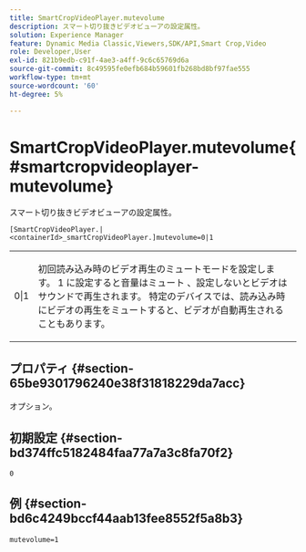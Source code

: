 ```yaml
---
title: SmartCropVideoPlayer.mutevolume
description: スマート切り抜きビデオビューアの設定属性。
solution: Experience Manager
feature: Dynamic Media Classic,Viewers,SDK/API,Smart Crop,Video
role: Developer,User
exl-id: 821b9edb-c91f-4ae3-a4ff-9c6c65769d6a
source-git-commit: 8c49595fe0efb684b59601fb268bd8bf97fae555
workflow-type: tm+mt
source-wordcount: '60'
ht-degree: 5%

---
```


# SmartCropVideoPlayer.mutevolume{#smartcropvideoplayer-mutevolume}

スマート切り抜きビデオビューアの設定属性。

`[SmartCropVideoPlayer.|<containerId>_smartCropVideoPlayer.]mutevolume=0|1`

<table id="table_2A4F898BBF88417DB0834B7F78637F5D"> 
 <tbody> 
  <tr> 
   <td colname="col1"> <p> <span class="codeph"> 0|1 </span> </p> </td> 
   <td colname="col2"> <p> 初回読み込み時のビデオ再生のミュートモードを設定します。 <span class="codeph">1 に設定すると音量はミュート </span>、設定しないとビデオはサウンドで再生されます。 特定のデバイスでは、読み込み時にビデオの再生をミュートすると、ビデオが自動再生されることもあります。 </p> </td> 
  </tr> 
 </tbody> 
</table>

## プロパティ {#section-65be9301796240e38f31818229da7acc}

オプション。

## 初期設定 {#section-bd374ffc5182484faa77a7a3c8fa70f2}

`0`

## 例 {#section-bd6c4249bccf44aab13fee8552f5a8b3}

`mutevolume=1`
